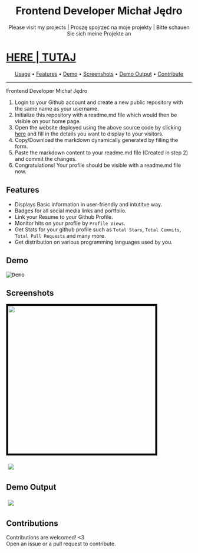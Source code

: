 
<h1 align="center"> Frontend Developer Michał Jędro </h1>

<p align="center">
Please visit my projects | Proszę spojrzeć na moje projekty |  
Bitte schauen Sie sich meine Projekte an 
 </p>
 <h1>
 <a href="[https://github-profile-readme-creator.web.app](https://github.com/michaljedro?tab=repositories)">
HERE | TUTAJ</a>
 </h1>
 <p align="center">
  <a href="#usage">Usage</a> •
  <a href="#features">Features</a> •
  <a href="#demo">Demo</a> •
  <a href="#screenshots">Screenshots</a> •
  <a href="#demo-output">Demo Output</a> •
  <a href="#contributions">Contribute</a>
</p>

---

Frontend Developer Michał Jędro
1. Login to your Github account and create a new public repository with the same name as your username.
2. Initialize this repository with a readme.md file which would then be visible on your home page.
3. Open the website deployed using the above source code by clicking [<u>here</u>](https://github-profile-readme-creator.web.app) and fill in the details you want to display
to your visitors.
4. Copy/Download the markdown dynamically generated by filling the form.
5. Paste the markdown content to your readme.md file (Created in step 2) and commit the changes.
6. Congratulations! Your profile should be visible with a readme.md file now.

## Features
* Displays Basic information in user-friendly and intutitve way.
* Badges for all social media links and portfolio.
* Link your Resume to your Github Profile.
* Monitor hits on your profile by `Profile Views`.
* Get Stats for your github profile such as `Total Stars`, `Total Commits`, `Total Pull Requests` and many more.
* Get distribution on various programming languages used by you.

## Demo
<kbd>![Demo](https://github.com/rajk3770/Github-Profile-Readme-Creator/blob/master/screenshots/Demo.gif)</kbd>

## Screenshots
<kbd><img style="border: 5px solid black;" src="https://github.com/rajk3770/Github-Profile-Readme-Creator/blob/master/screenshots/Mobile%20Design.jpg"  height="400"/></kbd>
</br></br>
<kbd><img src="https://github.com/rajk3770/Github-Profile-Readme-Creator/blob/master/screenshots/Laptop%20Design.png" style="border:5px solid #fff"/></kbd>

## Demo Output
<kbd><img src="https://github.com/rajk3770/Github-Profile-Readme-Creator/blob/master/screenshots/Profile.png" style="border:5px solid #fff"/></kbd>

## Contributions
Contributions are welcomed! <3 <br/>
Open an issue or a pull request to contribute.
